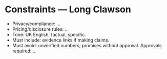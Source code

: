 # Constraints — Long Clawson
- Privacy/compliance: …
- Pricing/disclosure rules: …
- Tone: UK English, factual, specific.
- Must include: evidence links if making claims.
- Must avoid: unverified numbers; promises without approval.
Approvals required: …